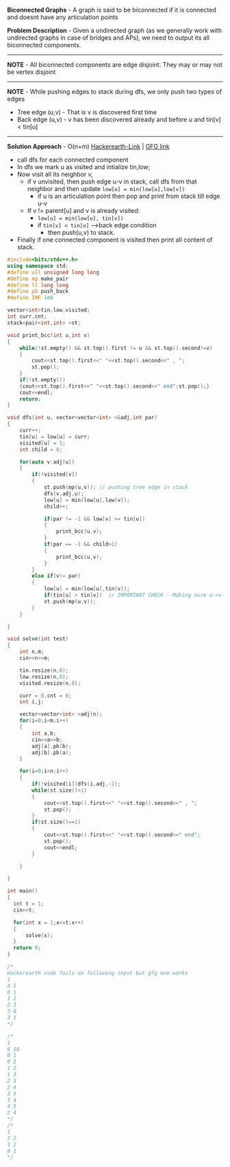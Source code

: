 **Biconnected Graphs** - A graph is said to be biconnected if it is connected and doesnt have any articulation points

**Problem Description** - Given a undirected graph (as we generally work with undirected graphs in case of bridges and APs), we need to output its all biconnected components.

---
**NOTE** - All biconnected components are edge disjoint. They may or may not be vertex disjoint

---
**NOTE** - While pushing edges to stack during dfs, we only push two types of edges
* Tree edge (u,v) - That is v is discovered first time
* Back edge (u,v) - v has been discovered already and before u and tin[v] < tin[u]
---

**Solution Approach** - O(n+m)
[Hackerearth-Link](https://www.hackerearth.com/practice/algorithms/graphs/biconnected-components/tutorial/) | [GFG link](https://www.geeksforgeeks.org/biconnected-components/)
* call dfs for each connected component
* In dfs we mark u as visited and intialize tin,low;
* Now visit all its neighbor v, 
  * if v unvisited, then push edge u-v in stack, call dfs from that neighbor and then update `low[u] = min(low[u],low[v])`
    * if u is an articulation point then pop and print from stack till edge u-v
  * If v != parent[u] and v is already visited:
    * `low[u] = min(low[u], tin[v])`
    * if `tin[v] < tin[u]`  -->back edge condition 
      * then push(u,v) to stack.
* Finally if one connected component is visited then print all content of stack.


```c++
#include<bits/stdc++.h>
using namespace std;
#define ull unsigned long long
#define mp make_pair
#define ll long long
#define pb push_back
#define INF 1e6

vector<int>tin,low,visited;
int curr,cnt;
stack<pair<int,int> >st;

void print_bcc(int u,int v)
{
    while(!st.empty() && st.top().first != u && st.top().second!=v)
    {
        cout<<st.top().first<<" "<<st.top().second<<" , ";
        st.pop();
    }
    if(!st.empty())
    {cout<<st.top().first<<" "<<st.top().second<<" end";st.pop();}
    cout<<endl;
    return;
}

void dfs(int u, vector<vector<int> >&adj,int par)
{
    curr++;
    tin[u] = low[u] = curr;
    visited[u] = 1;
    int child = 0;

    for(auto v:adj[u])
    {
        if(!visited[v])
        {
            st.push(mp(u,v)); // pushing tree edge in stack
            dfs(v,adj,u);
            low[u] = min(low[u],low[v]);
            child++;

            if(par != -1 && low[v] >= tin[u])
            {
                print_bcc(u,v);
            }
            if(par == -1 && child>1)
            {
                print_bcc(u,v);
            }
        }
        else if(v!= par)
        {
            low[u] = min(low[u],tin[v]);
            if(tin[u] > tin[v])  // IMPORTANT CHECK - Making sure u->v goes from descendant to parent and hence a back-edge and then only pushing it in stack
            st.push(mp(u,v));
        }
    }

}

void solve(int test)
{
    int n,m;
    cin>>n>>m;

    tin.resize(n,0);
    low.resize(n,0);
    visited.resize(n,0);

    curr = 0,cnt = 0;
    int i,j;

    vector<vector<int> >adj(n);
    for(i=0;i<m;i++)
    {
        int a,b;
        cin>>a>>b;
        adj[a].pb(b);
        adj[b].pb(a);
    }

    for(i=0;i<n;i++)
    {
        if(!visited[i])dfs(i,adj,-1);
        while(st.size()>1)
        {
            cout<<st.top().first<<" "<<st.top().second<<" , ";
            st.pop();
        }
        if(st.size()==1)
        {
            cout<<st.top().first<<" "<<st.top().second<<" end";
            st.pop();
            cout<<endl;
        }

    }

}

int main()
{
  int t = 1;
  cin>>t;

  for(int x = 1;x<=t;x++)
  {
      solve(x);
  }
  return 0;
}

/*
Hackerearth code fails on following input but gfg one works
1
4 5
0 1
1 2
2 3
3 0
3 1
*/

/*
1
6 10
0 1
0 2
1 2
1 3
2 3
2 4
3 5
3 4
4 5
2 4
*/
/*
1
3 2
1 2
0 1
*/

```
